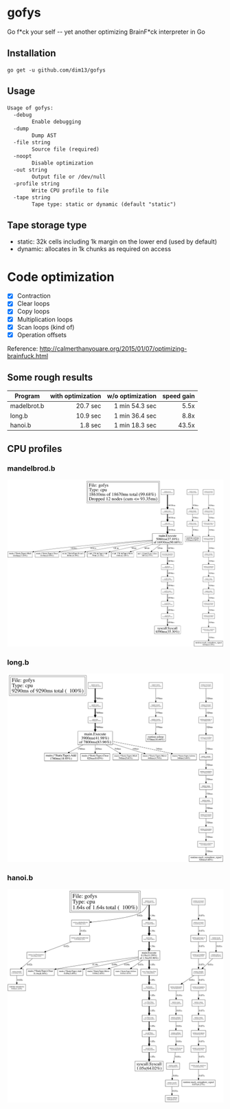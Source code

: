 # gofys
Go f\*ck your self -- yet another optimizing BrainF\*ck interpreter in Go

## Installation
    go get -u github.com/dim13/gofys

## Usage
```
Usage of gofys:
  -debug
    	Enable debugging
  -dump
    	Dump AST
  -file string
    	Source file (required)
  -noopt
    	Disable optimization
  -out string
    	Output file or /dev/null
  -profile string
    	Write CPU profile to file
  -tape string
    	Tape type: static or dynamic (default "static")
```

## Tape storage type
- static: 32k cells including 1k margin on the lower end (used by default)
- dynamic: allocates in 1k chunks as required on access

# Code optimization
- [x] Contraction
- [x] Clear loops
- [x] Copy loops
- [x] Multiplication loops
- [x] Scan loops (kind of)
- [x] Operation offsets

Reference: http://calmerthanyouare.org/2015/01/07/optimizing-brainfuck.html

## Some rough results

| Program     | with optimization | w/o optimization | speed gain |
| ----------- | -----------------:| ----------------:| ----------:|
| madelbrot.b | 20.7 sec          | 1 min 54.3 sec   | 5.5x       |
| long.b      | 10.9 sec          | 1 min 36.4 sec   | 8.8x       |
| hanoi.b     |  1.8 sec          | 1 min 18.3 sec   | 43.5x      |

## CPU profiles

### mandelbrod.b
![mandelbrod profile](https://raw.githubusercontent.com/dim13/gofys/master/profiles/mandelbrod.gif)

### long.b
![long profile](https://raw.githubusercontent.com/dim13/gofys/master/profiles/long.gif)

### hanoi.b
![hanoi profile](https://raw.githubusercontent.com/dim13/gofys/master/profiles/hanoi.gif)
